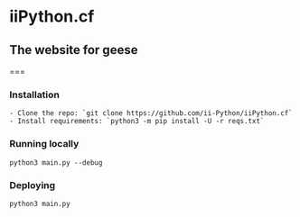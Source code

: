 # iiPython.cf
## The website for geese
===

### Installation
    - Clone the repo: `git clone https://github.com/ii-Python/iiPython.cf`
    - Install requirements: `python3 -m pip install -U -r reqs.txt`

### Running locally
`python3 main.py --debug`

### Deploying
`python3 main.py`
